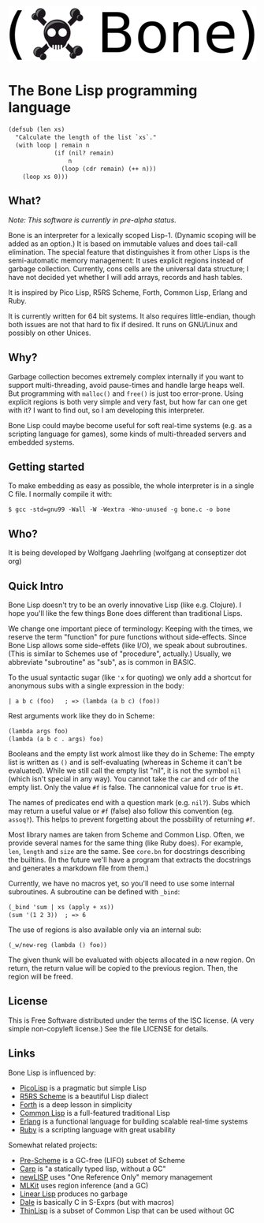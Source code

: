 ![Bone Lisp](logo.png)

# The Bone Lisp programming language

    (defsub (len xs)
      "Calculate the length of the list `xs`."
      (with loop | remain n
                 (if (nil? remain)
                     n
                   (loop (cdr remain) (++ n)))
        (loop xs 0)))

## What?

*Note: This software is currently in pre-alpha status.*

Bone is an interpreter for a lexically scoped Lisp-1.
(Dynamic scoping will be added as an option.)
It is based on immutable values and does tail-call elimination.
The special feature that distinguishes it from other Lisps is the semi-automatic memory management: 
It uses explicit regions instead of garbage collection.
Currently, cons cells are the universal data structure;
I have not decided yet whether I will add arrays, records and hash tables.

It is inspired by Pico Lisp, R5RS Scheme, Forth, Common Lisp, Erlang and Ruby.

It is currently written for 64 bit systems.
It also requires little-endian, though both issues are not that hard to fix if desired.
It runs on GNU/Linux and possibly on other Unices.

## Why?

Garbage collection becomes extremely complex internally if you want to support multi-threading, avoid pause-times and handle large heaps well.
But programming with `malloc()` and `free()` is just too error-prone.
Using explicit regions is both very simple and very fast, but how far can one get with it?
I want to find out, so I am developing this interpreter.

Bone Lisp could maybe become useful for soft real-time systems (e.g. as a scripting language for games), some kinds of multi-threaded servers and embedded systems.

## Getting started

To make embedding as easy as possible, the whole interpreter is in a single C file.
I normally compile it with:

    $ gcc -std=gnu99 -Wall -W -Wextra -Wno-unused -g bone.c -o bone

## Who?

It is being developed by
Wolfgang Jaehrling (wolfgang at conseptizer dot org)

## Quick Intro

Bone Lisp doesn't try to be an overly innovative Lisp (like e.g. Clojure).
I hope you'll like the few things Bone does different than traditional Lisps.

We change one important piece of terminology:
Keeping with the times, we reserve the term "function" for pure functions without side-effects.
Since Bone Lisp allows some side-effets (like I/O), we speak about subroutines.
(This is similar to Schemes use of "procedure", actually.)
Usually, we abbreviate "subroutine" as "sub", as is common in BASIC.

To the usual syntactic sugar (like `'x` for quoting) we only add a shortcut for anonymous subs with a single expression in the body:

    | a b c (foo)   ; => (lambda (a b c) (foo))

Rest arguments work like they do in Scheme:

    (lambda args foo)
    (lambda (a b c . args) foo)

Booleans and the empty list work almost like they do in Scheme:
The empty list is written as `()` and is self-evaluating (whereas in Scheme it can't be evaluated).
While we still call the empty list "nil", it is not the symbol `nil` (which isn't special in any way).
You cannot take the `car` and `cdr` of the empty list.
Only the value `#f` is false.
The cannonical value for `true` is `#t`.

The names of predicates end with a question mark (e.g. `nil?`).
Subs which may return a useful value or `#f` (false) also follow this convention (eg. `assoq?`).
This helps to prevent forgetting about the possbility of returning `#f`.

Most library names are taken from Scheme and Common Lisp.
Often, we provide several names for the same thing (like Ruby does).
For example, `len`, `length` and `size` are the same.
See `core.bn` for docstrings describing the builtins.
(In the future we'll have a program that extracts the docstrings and generates a markdown file from them.)

Currently, we have no macros yet, so you'll need to use some internal subroutines.
A subroutine can be defined with `_bind`:

    (_bind 'sum | xs (apply + xs))
    (sum '(1 2 3))  ; => 6

The use of regions is also available only via an internal sub:

    (_w/new-reg (lambda () foo))

The given thunk will be evaluated with objects allocated in a new region.
On return, the return value will be copied to the previous region.
Then, the region will be freed.

## License

This is Free Software distributed under the terms of the ISC license.
(A very simple non-copyleft license.)
See the file LICENSE for details.

## Links

Bone Lisp is influenced by:
* [PicoLisp](http://picolisp.com/) is a pragmatic but simple Lisp
* [R5RS Scheme](http://www.schemers.org/Documents/Standards/R5RS/) is a beautiful Lisp dialect
* [Forth](https://en.wikipedia.org/wiki/Forth_%28programming_language%29) is a deep lesson in simplicity
* [Common Lisp](https://common-lisp.net/) is a full-featured traditional Lisp
* [Erlang](http://www.erlang.org/) is a functional language for building scalable real-time systems
* [Ruby](https://www.ruby-lang.org/) is a scripting language with great usability

Somewhat related projects:
* [Pre-Scheme](https://en.wikipedia.org/wiki/PreScheme) is a GC-free (LIFO) subset of Scheme
* [Carp](https://github.com/eriksvedang/Carp) is "a statically typed lisp, without a GC"
* [newLISP](http://www.newlisp.org/) uses "One Reference Only" memory management
* [MLKit](http://www.elsman.com/mlkit/) uses region inference (and a GC)
* [Linear Lisp](http://home.pipeline.com/~hbaker1/LinearLisp.html) produces no garbage
* [Dale](https://github.com/tomhrr/dale) is basically C in S-Exprs (but with macros)
* [ThinLisp](http://www.thinlisp.org/) is a subset of Common Lisp that can be used without GC

